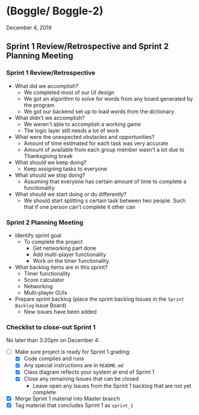 #   (Boggle/ Boggle-2)

December 4, 2019

## Sprint 1 Review/Retrospective and Sprint 2 Planning Meeting

### Sprint 1 Review/Retrospective

-   What did we accomplish?
    -   We completed most of our UI design
    -   We got an algorithm to solve for words from any board generated by the program
    -   We got our backend set up to load words from the dictionary
-   What didn't we accomplish?
    -   We weren't able to accomplish a working game
    -   The logic layer still needs a lot of work
-   What were the unexpected obstacles and opportunities?
    -   Amount of time estimated for each task was very accurate
    -   Amount of available from each group member wasn't a lot due to Thanksgiving break
-   What should we keep doing?
    -   Keep assigning tasks to everyone
-   What should we stop doing?
    -   Assuming that everyone has certain amount of time to complete a functionality
-   What should we start doing or do differently?
    - We should start splitting s certain task between two people. Such that if one person can't complete it other can  

### Sprint 2 Planning Meeting

-   Identify sprint goal
    -   To complete the project
        -   Get networking part done
        -   Add multi-player functionality
        -   Work on the timer functionality
-   What backlog items are in this sprint?
    - Timer functionality
    -  Score calculator
    -  Networking
    -  Multi-player GUIs  
-   Prepare sprint backlog (place the sprint backlog Issues in the
    `Sprint Backlog` Issue Board)
    -   New issues have been added

### Checklist to close-out Sprint 1

No later than 3:20pm on December 4:

-   [ ] Make sure project is ready for Sprint 1 grading:
    -   [x] Code compiles and runs
    -   [x] Any special instructions are in `README.md`
    -   [x] Class diagram reflects your system at end of Sprint 1
    -   [x] Close any remaining Issues that can be closed
        -   Leave open any Issues from the Sprint 1 backlog that
            are not yet complete
-   [x] Merge Sprint 1 material into Master branch
-   [x] Tag material that concludes Sprint 1 as `sprint_1`
